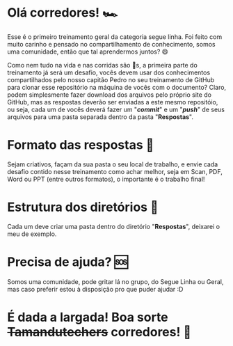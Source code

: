 # Olá corredores! 🏎

Esse é o primeiro treinamento geral da categoria segue linha. Foi feito com muito carinho e pensado no compartilhamento de conhecimento, somos uma comunidade, então que tal aprendermos juntos? 😄

Como nem tudo na vida e nas corridas são 🌺s, a primeira parte do treinamento já será um desafio, vocês devem usar dos conhecimentos compartilhados pelo nosso capitão Pedro no seu treinamento de GitHub para clonar esse repositório na máquina de vocês com o documento? Claro, podem simplesmente fazer download dos arquivos pelo próprio site do GitHub, mas as respostas deverão ser enviadas a este mesmo repositóio, ou seja, cada um de vocês deverá fazer um "***commit***" e um "***push***" de seus arquivos para uma pasta separada dentro da pasta "**Respostas**".


# Formato das respostas 📝

Sejam criativos, façam da sua pasta o seu local de trabalho, e envie cada desafio contido nesse treinamento como achar melhor, seja em Scan, PDF, Word ou PPT (entre outros formatos), o importante é o trabalho final!

# Estrutura dos diretórios 📁

Cada um deve criar uma pasta dentro do diretório "**Respostas**", deixarei o meu de exemplo.


# Precisa de ajuda? 🆘

Somos uma comunidade, pode gritar lá no grupo, do Segue Linha ou Geral, mas caso preferir estou à disposição pro que puder ajudar :D



# É dada a largada! Boa sorte ~~Tamandutechers~~ corredores! 🏁